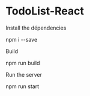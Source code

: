 # TodoList-React

Install the dépendencies

npm i --save

Build 

npm run build

Run the server

npm run start
